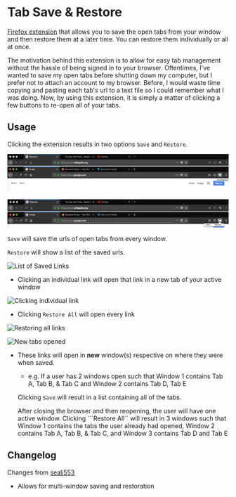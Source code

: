 # Tab Save & Restore

[Firefox extension](https://addons.mozilla.org/en-US/firefox/addon/tab-save-restore/) that allows you to save the open tabs from your window and then restore them at a later time. You can restore them individually or all at once.

The motivation behind this extension is to allow for easy tab management without the hassle of being signed in to your browser. Oftentimes, I've wanted to save my open tabs before shutting down my computer, but I prefer not to attach an account to my browser. Before, I would waste time copying and pasting each tab's url to a text file so I could remember what I was doing. Now, by using this extension, it is simply a matter of clicking a few buttons to re-open all of your tabs.

## Usage

Clicking the extension results in two options ```Save``` and ```Restore```.

![Location of Extension](docs/location.png)

![Options within Extension](docs/click.png)

```Save``` will save the urls of open tabs from every window.

```Restore``` will show a list of the saved urls.

![List of Saved Links](docs/restore.png)

- Clicking an individual link will open that link in a new tab of your active window

![Clicking individual link](docs/wikipedia.png)

- Clicking ```Restore All``` will open every link

![Restoring all links](docs/restore_all.png)

![New tabs opened](docs/final.png)
  - These links will open in **new** window(s) respective on where they were when saved.
    - e.g. If a user has 2 windows open such that Window 1 contains Tab A, Tab B, & Tab C and Window 2 contains Tab D, Tab E

    Clicking ```Save``` will result in a list containing all of the tabs.

    After closing the browser and then reopening, the user will have one active window. Clicking ```Restore All`` will result in 3 windows such that Window 1 contains the tabs the user already had opened, Window 2 contains Tab A, Tab B, & Tab C, and Window 3 contains Tab D and Tab E

## Changelog

Changes from [sealj553](https://github.com/avbhatt/tabs/pull/1)
- Allows for multi-window saving and restoration

